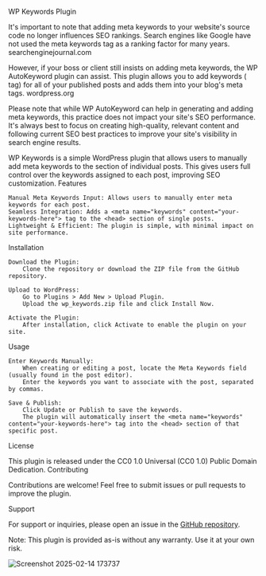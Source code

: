 WP Keywords Plugin

It's important to note that adding meta keywords to your website's source code no longer influences SEO rankings. Search engines like Google have not used the meta keywords tag as a ranking factor for many years.
searchenginejournal.com

However, if your boss or client still insists on adding meta keywords, the WP AutoKeyword plugin can assist. This plugin allows you to add keywords (<meta name="keywords"> tag) for all of your published posts and adds them into your blog's meta tags.
wordpress.org

Please note that while WP AutoKeyword can help in generating and adding meta keywords, this practice does not impact your site's SEO performance. It's always best to focus on creating high-quality, relevant content and following current SEO best practices to improve your site's visibility in search engine results.

WP Keywords is a simple WordPress plugin that allows users to manually add meta keywords to the <head> section of individual posts. This gives users full control over the keywords assigned to each post, improving SEO customization.
Features

    Manual Meta Keywords Input: Allows users to manually enter meta keywords for each post.
    Seamless Integration: Adds a <meta name="keywords" content="your-keywords-here"> tag to the <head> section of single posts.
    Lightweight & Efficient: The plugin is simple, with minimal impact on site performance.

Installation

    Download the Plugin:
        Clone the repository or download the ZIP file from the GitHub repository.

    Upload to WordPress:
        Go to Plugins > Add New > Upload Plugin.
        Upload the wp_keywords.zip file and click Install Now.

    Activate the Plugin:
        After installation, click Activate to enable the plugin on your site.

Usage

    Enter Keywords Manually:
        When creating or editing a post, locate the Meta Keywords field (usually found in the post editor).
        Enter the keywords you want to associate with the post, separated by commas.

    Save & Publish:
        Click Update or Publish to save the keywords.
        The plugin will automatically insert the <meta name="keywords" content="your-keywords-here"> tag into the <head> section of that specific post.

License

This plugin is released under the CC0 1.0 Universal (CC0 1.0) Public Domain Dedication.
Contributing

Contributions are welcome! Feel free to submit issues or pull requests to improve the plugin.

Support

For support or inquiries, please open an issue in the [GitHub repository]([url](https://github.com/ikoanti/wp_keywords/issues)).

Note: This plugin is provided as-is without any warranty. Use it at your own risk.

![Screenshot 2025-02-14 173737](https://github.com/user-attachments/assets/1254a903-e4be-4076-abc9-7bde2ec61e03)

